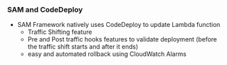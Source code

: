 ### SAM and CodeDeploy ### 
* SAM Framework natively uses CodeDeploy to update Lambda function
    * Traffic Shifting feature
    * Pre and Post traffic hooks features to validate deployment (before the traffic shift starts and after it ends)
    * easy and automated rollback using CloudWatch Alarms
             
